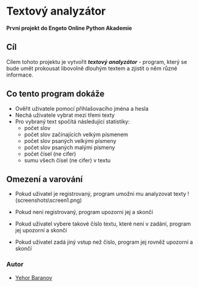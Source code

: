 # Textový analyzátor
**První projekt do Engeto Online Python Akademie**

## Cíl
Cílem tohoto projektu je vytvořit ***textový analyzátor*** - program, který se bude umět 
prokousat libovolně dlouhým textem a zjistit o něm různé informace.

## Co tento program dokáže
- Ověřit uživatele pomocí přihlašovacího jména a hesla
- Nechá uživatele vybrat mezi třemi texty
- Pro vybraný text spočítá následující statistiky:
  - počet slov
  - počet slov začínajících velkým písmenem
  - počet slov psaných velkými písmeny
  - počet slov psaných malými písmeny
  - počet čísel (ne cifer)
  - sumu všech čísel (ne cifer) v textu

## Omezení a varování
- Pokud uživatel je registrovaný, program umožni mu analyzovat texty
            !(screenshots\screen1.png)

- Pokud není registrovaný, program upozorni jej a skončí

- Pokud uživatel vybere takové číslo textu, které není v zadání, program jej upozorní a skončí

- Pokud uživatel zadá jiný vstup než číslo, program jej rovněž upozorní a skončí

### Autor
* [Yehor Baranov](https://github.com/JehorB)